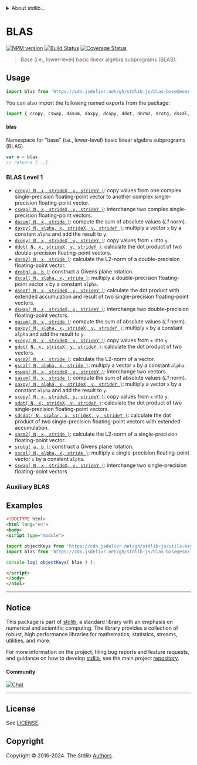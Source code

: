 <!--

@license Apache-2.0

Copyright (c) 2018 The Stdlib Authors.

Licensed under the Apache License, Version 2.0 (the "License");
you may not use this file except in compliance with the License.
You may obtain a copy of the License at

   http://www.apache.org/licenses/LICENSE-2.0

Unless required by applicable law or agreed to in writing, software
distributed under the License is distributed on an "AS IS" BASIS,
WITHOUT WARRANTIES OR CONDITIONS OF ANY KIND, either express or implied.
See the License for the specific language governing permissions and
limitations under the License.

-->


<details>
  <summary>
    About stdlib...
  </summary>
  <p>We believe in a future in which the web is a preferred environment for numerical computation. To help realize this future, we've built stdlib. stdlib is a standard library, with an emphasis on numerical and scientific computation, written in JavaScript (and C) for execution in browsers and in Node.js.</p>
  <p>The library is fully decomposable, being architected in such a way that you can swap out and mix and match APIs and functionality to cater to your exact preferences and use cases.</p>
  <p>When you use stdlib, you can be absolutely certain that you are using the most thorough, rigorous, well-written, studied, documented, tested, measured, and high-quality code out there.</p>
  <p>To join us in bringing numerical computing to the web, get started by checking us out on <a href="https://github.com/stdlib-js/stdlib">GitHub</a>, and please consider <a href="https://opencollective.com/stdlib">financially supporting stdlib</a>. We greatly appreciate your continued support!</p>
</details>

# BLAS

[![NPM version][npm-image]][npm-url] [![Build Status][test-image]][test-url] [![Coverage Status][coverage-image]][coverage-url] <!-- [![dependencies][dependencies-image]][dependencies-url] -->

> Base (i.e., lower-level) basic linear algebra subprograms (BLAS).



<section class="usage">

## Usage

```javascript
import blas from 'https://cdn.jsdelivr.net/gh/stdlib-js/blas-base@esm/index.mjs';
```

You can also import the following named exports from the package:

```javascript
import { ccopy, cswap, dasum, daxpy, dcopy, ddot, dnrm2, drotg, dscal, dsdot, dswap, gasum, gaxpy, gcopy, gdot, gnrm2, gscal, gswap, sasum, saxpy, scopy, sdot, sdsdot, snrm2, srotg, sscal, sswap } from 'https://cdn.jsdelivr.net/gh/stdlib-js/blas-base@esm/index.mjs';
```

#### blas

Namespace for "base" (i.e., lower-level) basic linear algebra subprograms (BLAS).

```javascript
var o = blas;
// returns {...}
```

### BLAS Level 1

<!-- <toc pattern="+(*asum|*axpy|*cabs|*copy|*dot*|*nrm2|*rot*|*scal|*swap)"> -->

<div class="namespace-toc">

-   <span class="signature">[`ccopy( N, x, strideX, y, strideY )`][@stdlib/blas/base/ccopy]</span><span class="delimiter">: </span><span class="description">copy values from one complex single-precision floating-point vector to another complex single-precision floating-point vector.</span>
-   <span class="signature">[`cswap( N, x, strideX, y, strideY )`][@stdlib/blas/base/cswap]</span><span class="delimiter">: </span><span class="description">interchange two complex single-precision floating-point vectors.</span>
-   <span class="signature">[`dasum( N, x, stride )`][@stdlib/blas/base/dasum]</span><span class="delimiter">: </span><span class="description">compute the sum of absolute values (_L1_ norm).</span>
-   <span class="signature">[`daxpy( N, alpha, x, strideX, y, strideY )`][@stdlib/blas/base/daxpy]</span><span class="delimiter">: </span><span class="description">multiply a vector `x` by a constant `alpha` and add the result to `y`.</span>
-   <span class="signature">[`dcopy( N, x, strideX, y, strideY )`][@stdlib/blas/base/dcopy]</span><span class="delimiter">: </span><span class="description">copy values from `x` into `y`.</span>
-   <span class="signature">[`ddot( N, x, strideX, y, strideY )`][@stdlib/blas/base/ddot]</span><span class="delimiter">: </span><span class="description">calculate the dot product of two double-precision floating-point vectors.</span>
-   <span class="signature">[`dnrm2( N, x, stride )`][@stdlib/blas/base/dnrm2]</span><span class="delimiter">: </span><span class="description">calculate the L2-norm of a double-precision floating-point vector.</span>
-   <span class="signature">[`drotg( a, b )`][@stdlib/blas/base/drotg]</span><span class="delimiter">: </span><span class="description">construct a Givens plane rotation.</span>
-   <span class="signature">[`dscal( N, alpha, x, stride )`][@stdlib/blas/base/dscal]</span><span class="delimiter">: </span><span class="description">multiply a double-precision floating-point vector `x` by a constant `alpha`.</span>
-   <span class="signature">[`dsdot( N, x, strideX, y, strideY )`][@stdlib/blas/base/dsdot]</span><span class="delimiter">: </span><span class="description">calculate the dot product with extended accumulation and result of two single-precision floating-point vectors.</span>
-   <span class="signature">[`dswap( N, x, strideX, y, strideY )`][@stdlib/blas/base/dswap]</span><span class="delimiter">: </span><span class="description">interchange two double-precision floating-point vectors.</span>
-   <span class="signature">[`gasum( N, x, stride )`][@stdlib/blas/base/gasum]</span><span class="delimiter">: </span><span class="description">compute the sum of absolute values (_L1_ norm).</span>
-   <span class="signature">[`gaxpy( N, alpha, x, strideX, y, strideY )`][@stdlib/blas/base/gaxpy]</span><span class="delimiter">: </span><span class="description">multiply `x` by a constant `alpha` and add the result to `y`.</span>
-   <span class="signature">[`gcopy( N, x, strideX, y, strideY )`][@stdlib/blas/base/gcopy]</span><span class="delimiter">: </span><span class="description">copy values from `x` into `y`.</span>
-   <span class="signature">[`gdot( N, x, strideX, y, strideY )`][@stdlib/blas/base/gdot]</span><span class="delimiter">: </span><span class="description">calculate the dot product of two vectors.</span>
-   <span class="signature">[`gnrm2( N, x, stride )`][@stdlib/blas/base/gnrm2]</span><span class="delimiter">: </span><span class="description">calculate the L2-norm of a vector.</span>
-   <span class="signature">[`gscal( N, alpha, x, stride )`][@stdlib/blas/base/gscal]</span><span class="delimiter">: </span><span class="description">multiply a vector `x` by a constant `alpha`.</span>
-   <span class="signature">[`gswap( N, x, strideX, y, strideY )`][@stdlib/blas/base/gswap]</span><span class="delimiter">: </span><span class="description">interchange two vectors.</span>
-   <span class="signature">[`sasum( N, x, stride )`][@stdlib/blas/base/sasum]</span><span class="delimiter">: </span><span class="description">compute the sum of absolute values (_L1_ norm).</span>
-   <span class="signature">[`saxpy( N, alpha, x, strideX, y, strideY )`][@stdlib/blas/base/saxpy]</span><span class="delimiter">: </span><span class="description">multiply a vector `x` by a constant `alpha` and add the result to `y`.</span>
-   <span class="signature">[`scopy( N, x, strideX, y, strideY )`][@stdlib/blas/base/scopy]</span><span class="delimiter">: </span><span class="description">copy values from `x` into `y`.</span>
-   <span class="signature">[`sdot( N, x, strideX, y, strideY )`][@stdlib/blas/base/sdot]</span><span class="delimiter">: </span><span class="description">calculate the dot product of two single-precision floating-point vectors.</span>
-   <span class="signature">[`sdsdot( N, scalar, x, strideX, y, strideY )`][@stdlib/blas/base/sdsdot]</span><span class="delimiter">: </span><span class="description">calculate the dot product of two single-precision floating-point vectors with extended accumulation.</span>
-   <span class="signature">[`snrm2( N, x, stride )`][@stdlib/blas/base/snrm2]</span><span class="delimiter">: </span><span class="description">calculate the L2-norm of a single-precision floating-point vector.</span>
-   <span class="signature">[`srotg( a, b )`][@stdlib/blas/base/srotg]</span><span class="delimiter">: </span><span class="description">construct a Givens plane rotation.</span>
-   <span class="signature">[`sscal( N, alpha, x, stride )`][@stdlib/blas/base/sscal]</span><span class="delimiter">: </span><span class="description">multiply a single-precision floating-point vector `x` by a constant `alpha`.</span>
-   <span class="signature">[`sswap( N, x, strideX, y, strideY )`][@stdlib/blas/base/sswap]</span><span class="delimiter">: </span><span class="description">interchange two single-precision floating-point vectors.</span>

</div>

<!-- </toc> -->

### Auxiliary BLAS

<!-- <toc pattern="+(*amax|*lsame|*xerbla*)"> -->



<!-- </toc> -->

</section>

<!-- /.usage -->

<section class="examples">

## Examples

<!-- TODO: better examples -->

<!-- eslint no-undef: "error" -->

```html
<!DOCTYPE html>
<html lang="en">
<body>
<script type="module">

import objectKeys from 'https://cdn.jsdelivr.net/gh/stdlib-js/utils-keys@esm/index.mjs';
import blas from 'https://cdn.jsdelivr.net/gh/stdlib-js/blas-base@esm/index.mjs';

console.log( objectKeys( blas ) );

</script>
</body>
</html>
```

</section>

<!-- /.examples -->

<!-- Section for related `stdlib` packages. Do not manually edit this section, as it is automatically populated. -->

<section class="related">

</section>

<!-- /.related -->

<!-- Section for all links. Make sure to keep an empty line after the `section` element and another before the `/section` close. -->


<section class="main-repo" >

* * *

## Notice

This package is part of [stdlib][stdlib], a standard library with an emphasis on numerical and scientific computing. The library provides a collection of robust, high performance libraries for mathematics, statistics, streams, utilities, and more.

For more information on the project, filing bug reports and feature requests, and guidance on how to develop [stdlib][stdlib], see the main project [repository][stdlib].

#### Community

[![Chat][chat-image]][chat-url]

---

## License

See [LICENSE][stdlib-license].


## Copyright

Copyright &copy; 2016-2024. The Stdlib [Authors][stdlib-authors].

</section>

<!-- /.stdlib -->

<!-- Section for all links. Make sure to keep an empty line after the `section` element and another before the `/section` close. -->

<section class="links">

[npm-image]: http://img.shields.io/npm/v/@stdlib/blas-base.svg
[npm-url]: https://npmjs.org/package/@stdlib/blas-base

[test-image]: https://github.com/stdlib-js/blas-base/actions/workflows/test.yml/badge.svg?branch=main
[test-url]: https://github.com/stdlib-js/blas-base/actions/workflows/test.yml?query=branch:main

[coverage-image]: https://img.shields.io/codecov/c/github/stdlib-js/blas-base/main.svg
[coverage-url]: https://codecov.io/github/stdlib-js/blas-base?branch=main

<!--

[dependencies-image]: https://img.shields.io/david/stdlib-js/blas-base.svg
[dependencies-url]: https://david-dm.org/stdlib-js/blas-base/main

-->

[chat-image]: https://img.shields.io/gitter/room/stdlib-js/stdlib.svg
[chat-url]: https://app.gitter.im/#/room/#stdlib-js_stdlib:gitter.im

[stdlib]: https://github.com/stdlib-js/stdlib

[stdlib-authors]: https://github.com/stdlib-js/stdlib/graphs/contributors

[umd]: https://github.com/umdjs/umd
[es-module]: https://developer.mozilla.org/en-US/docs/Web/JavaScript/Guide/Modules

[deno-url]: https://github.com/stdlib-js/blas-base/tree/deno
[umd-url]: https://github.com/stdlib-js/blas-base/tree/umd
[esm-url]: https://github.com/stdlib-js/blas-base/tree/esm
[branches-url]: https://github.com/stdlib-js/blas-base/blob/main/branches.md

[stdlib-license]: https://raw.githubusercontent.com/stdlib-js/blas-base/main/LICENSE

<!-- <toc-links> -->

[@stdlib/blas/base/ccopy]: https://github.com/stdlib-js/blas-base-ccopy/tree/esm

[@stdlib/blas/base/cswap]: https://github.com/stdlib-js/blas-base-cswap/tree/esm

[@stdlib/blas/base/dasum]: https://github.com/stdlib-js/blas-base-dasum/tree/esm

[@stdlib/blas/base/daxpy]: https://github.com/stdlib-js/blas-base-daxpy/tree/esm

[@stdlib/blas/base/dcopy]: https://github.com/stdlib-js/blas-base-dcopy/tree/esm

[@stdlib/blas/base/ddot]: https://github.com/stdlib-js/blas-base-ddot/tree/esm

[@stdlib/blas/base/dnrm2]: https://github.com/stdlib-js/blas-base-dnrm2/tree/esm

[@stdlib/blas/base/drotg]: https://github.com/stdlib-js/blas-base-drotg/tree/esm

[@stdlib/blas/base/dscal]: https://github.com/stdlib-js/blas-base-dscal/tree/esm

[@stdlib/blas/base/dsdot]: https://github.com/stdlib-js/blas-base-dsdot/tree/esm

[@stdlib/blas/base/dswap]: https://github.com/stdlib-js/blas-base-dswap/tree/esm

[@stdlib/blas/base/gasum]: https://github.com/stdlib-js/blas-base-gasum/tree/esm

[@stdlib/blas/base/gaxpy]: https://github.com/stdlib-js/blas-base-gaxpy/tree/esm

[@stdlib/blas/base/gcopy]: https://github.com/stdlib-js/blas-base-gcopy/tree/esm

[@stdlib/blas/base/gdot]: https://github.com/stdlib-js/blas-base-gdot/tree/esm

[@stdlib/blas/base/gnrm2]: https://github.com/stdlib-js/blas-base-gnrm2/tree/esm

[@stdlib/blas/base/gscal]: https://github.com/stdlib-js/blas-base-gscal/tree/esm

[@stdlib/blas/base/gswap]: https://github.com/stdlib-js/blas-base-gswap/tree/esm

[@stdlib/blas/base/sasum]: https://github.com/stdlib-js/blas-base-sasum/tree/esm

[@stdlib/blas/base/saxpy]: https://github.com/stdlib-js/blas-base-saxpy/tree/esm

[@stdlib/blas/base/scopy]: https://github.com/stdlib-js/blas-base-scopy/tree/esm

[@stdlib/blas/base/sdot]: https://github.com/stdlib-js/blas-base-sdot/tree/esm

[@stdlib/blas/base/sdsdot]: https://github.com/stdlib-js/blas-base-sdsdot/tree/esm

[@stdlib/blas/base/snrm2]: https://github.com/stdlib-js/blas-base-snrm2/tree/esm

[@stdlib/blas/base/srotg]: https://github.com/stdlib-js/blas-base-srotg/tree/esm

[@stdlib/blas/base/sscal]: https://github.com/stdlib-js/blas-base-sscal/tree/esm

[@stdlib/blas/base/sswap]: https://github.com/stdlib-js/blas-base-sswap/tree/esm

<!-- </toc-links> -->

</section>

<!-- /.links -->
